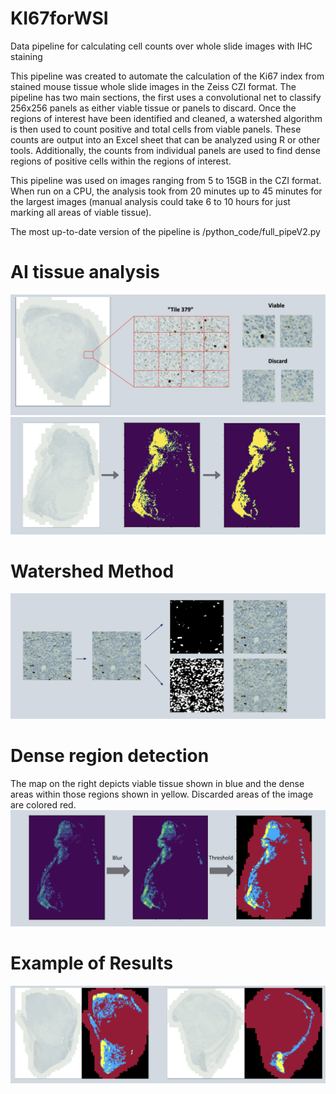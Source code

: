 # KI67forWSI
Data pipeline for calculating cell counts over whole slide images with IHC staining

This pipeline was created to automate the calculation of the Ki67 index from stained mouse tissue whole slide images in the Zeiss CZI format.
The pipeline has two main sections, the first uses a convolutional net to classify 256x256 panels as either viable tissue or panels to discard. Once the regions of interest have been identified and cleaned, a watershed algorithm is then used to count positive and total cells from viable panels. These counts are output into an Excel sheet that can be analyzed using R or other tools. Additionally, the counts from individual panels are used to find dense regions of positive cells within the regions of interest.

This pipeline was used on images ranging from 5 to 15GB in the CZI format. When run on a CPU, the analysis took from 20 minutes up to 45 minutes for the largest images (manual analysis could take 6 to 10 hours for just marking all areas of viable tissue).

The most up-to-date version of the pipeline is /python_code/full_pipeV2.py

# AI tissue analysis
![Screenshot](readme_images/ai_task_snapshot.png)
![Screenshot](readme_images/AI_tissue_img.png)

# Watershed Method
![Screenshot](readme_images/watershed_example.png)

# Dense region detection
The map on the right depicts viable tissue shown in blue and the dense areas within those regions shown in yellow. Discarded areas of the image are colored red.
![Screenshot](readme_images/cell_count_density_map.png)

# Example of Results
![Screenshot](readme_images/result_examples.png)
